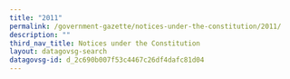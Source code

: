 ```yaml
---
title: "2011"
permalink: /government-gazette/notices-under-the-constitution/2011/
description: ""
third_nav_title: Notices under the Constitution
layout: datagovsg-search
datagovsg-id: d_2c690b007f53c4467c26df4dafc81d04
---
```

